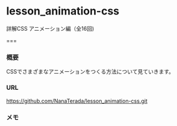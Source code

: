 # lesson_animation-css


詳解CSS アニメーション編（全16回)

===

### 概要
CSSでさまざまなアニメーションをつくる方法について見ていきます。

### URL
https://github.com/NanaTerada/lesson_animation-css.git

### メモ
